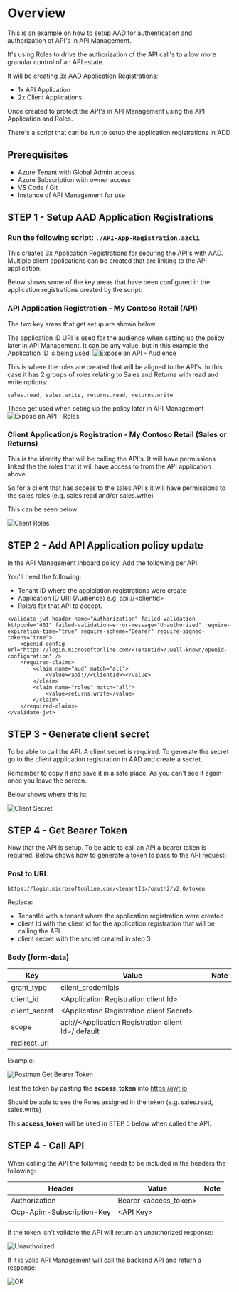 # Overview

This is an example on how to setup AAD for authentication and authorization of API's in API Management.

It's using Roles to drive the authorization of the API call's to allow more granular control of an API estate.

It will be creating 3x AAD Application Registrations:
- 1x API  Application
- 2x Client Applications 

Once created to protect the API's in API Management using the API Application and Roles.

There's a script that can be run to setup the application registrations in ADD 


## Prerequisites  

- Azure Tenant with Global Admin access
- Azure Subscription with owner access
- VS Code / Git
- Instance of API Management for use


## STEP 1 - Setup AAD Application Registrations

### Run the following script: ``` ./API-App-Registration.azcli ```

This creates 3x Application Registrations for securing the API's with AAD. Multiple client applications can be created that are linking to the API application.    

Below shows some of the key areas that have been configured in the application registrations created by the script:

### API Application Registration - My Contoso Retail (API)

The two key areas that get setup are shown below. 

The application ID URI is used for the audience when setting up the policy later in API Management.  It can be any value, but in this example the Application ID is being used.
![Expose an API - Audience](./images/aud.png)
    
This is where the roles are created that will be aligned to the API's. In this case it has 2 groups of roles relating to Sales and Returns with read and write options:  

    sales.read, sales.write, returns.read, returns.write

These get used when seting up the policy later in API Management
![Expose an API - Roles](./images/api-roles.png)

### Client Application/s Registration - My Contoso Retail (Sales or Returns)

This is the identity that will be calling the API's. It will have permissions linked the the roles that it will have access to from the API application above. 

So for a client that has access to the sales API's it will have permissions to the sales roles (e.g. sales.read and/or sales.write)

This can be seen below:

![Client Roles](./images/client.png)



## STEP 2 - Add API Application policy update

In the API Management inboard policy. Add the following per API.

You'll need the following:

- Tenant ID where the applciation registrations were create
- Application ID URI (Audience) e.g. api://\<clientid\>
- Role/s for that API to accept.


``` 
<validate-jwt header-name="Authorization" failed-validation-httpcode="401" failed-validation-error-message="Unauthorized" require-expiration-time="true" require-scheme="Bearer" require-signed-tokens="true">
    <openid-config url="https://login.microsoftonline.com/<TenantId>/.well-known/openid-configuration" />
    <required-claims>
        <claim name="aud" match="all">
            <value><api://<ClientId>></value>
        </claim>
        <claim name="roles" match="all">
            <value>returns.write</value>
        </claim>
    </required-claims>
</validate-jwt>
```

## STEP 3 - Generate client secret

To be able to call the API. A client secret is required. To generate the secret go to the client application registration in AAD and create a secret.

Remember to copy it and save it in a safe place. As you can't see it again once you leave the screen.

Below shows where this is:

![Client Secret](./images/client%20secret.png)



## STEP 4 - Get Bearer Token

Now that the API is setup. To be able to call an API a bearer token is required. Below shows how to generate a token to pass to the API request:

### Post to URL

    https://login.microsoftonline.com/<tenantId>/oauth2/v2.0/token

Replace:
- TenantId with a tenant where the application registration were created 
- client Id with the client id for the application registration that will be calling the API.
- client secret with the secret created in step 3

### Body (form-data) 
| Key  | Value  | Note|
|---|---|---|
| grant_type | client_credentials  |   |  
|  client_id | \<Application Registration client Id\>   |   |  
| client_secret  | \<Application Registration client Secret\>   |   
| scope  |  api://\<Application Registration client Id\>/.default |   
| redirect_uri  |   |   

Example: 

![Postman Get Bearer Token](./images/get%20bearer%20token.png)

Test the token by pasting the **access_token** into https://jwt.io  

Should be able to see the Roles assigned in the token (e.g. sales.read, sales.write)

This **access_token** will be used in STEP 5 below when called the API.


## STEP 4 - Call API

When calling the API the following needs to be included in the headers the following:

| Header | Value | Note |
| --- | --- | --- |
| Authorization | Bearer \<access_token\> |  |
| Ocp-Apim-Subscription-Key | \<API Key\> |  |
|  |   


If the token isn't validate the API will return an unauthorized response:  

![Unauthorized](./images/unauthorized.png)


If it is valid API Management will call the backend API and return a response:  

![OK](./images/ok%20response.png)





